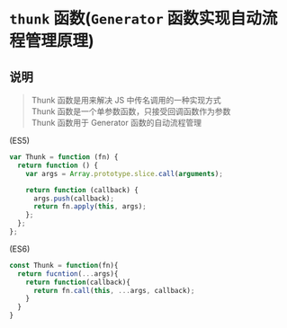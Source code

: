 # `thunk` 函数(`Generator` 函数实现自动流程管理原理)

## 说明

> Thunk 函数是用来解决 JS 中传名调用的一种实现方式</br>
> Thunk 函数是一个单参数函数，只接受回调函数作为参数</br>
> Thunk 函数用于 Generator 函数的自动流程管理</br>

(ES5)

```js
var Thunk = function (fn) {
  return function () {
    var args = Array.prototype.slice.call(arguments);

    return function (callback) {
      args.push(callback);
      return fn.apply(this, args);
    };
  };
};
```

(ES6)

```js
const Thunk = function(fn){
  return fucntion(...args){
    return function(callback){
      return fn.call(this, ...args, callback);
    }
  }
}
```
